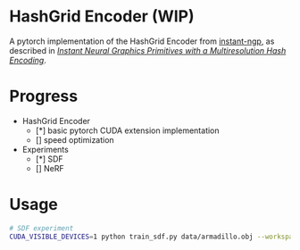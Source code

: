 # HashGrid Encoder (WIP)

A pytorch implementation of the HashGrid Encoder from [instant-ngp](https://github.com/NVlabs/instant-ngp), as described in [_Instant Neural Graphics Primitives with a Multiresolution Hash Encoding_](https://nvlabs.github.io/instant-ngp/assets/mueller2022instant.pdf).

# Progress

* HashGrid Encoder
    - [*] basic pytorch CUDA extension implementation
    - [] speed optimization
* Experiments
    - [*] SDF
    - [] NeRF

# Usage

```bash
# SDF experiment
CUDA_VISIBLE_DEVICES=1 python train_sdf.py data/armadillo.obj --workspace trial
```